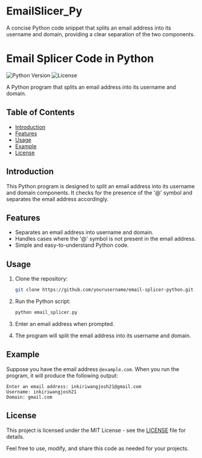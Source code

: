 # EmailSlicer_Py
 A concise Python code snippet that splits an email address into its username and domain, providing a clear separation of the two components.

# Email Splicer Code in Python

![Python Version](https://img.shields.io/badge/Python-3.x-blue.svg)
![License](https://img.shields.io/badge/License-MIT-green.svg)

A Python program that splits an email address into its username and domain.

## Table of Contents

- [Introduction](#introduction)
- [Features](#features)
- [Usage](#usage)
- [Example](#example)
- [License](#license)

## Introduction

This Python program is designed to split an email address into its username and domain components. It checks for the presence of the '@' symbol and separates the email address accordingly.

## Features

- Separates an email address into username and domain.
- Handles cases where the '@' symbol is not present in the email address.
- Simple and easy-to-understand Python code.

## Usage

1. Clone the repository:

   ```bash
   git clone https://github.com/yourusername/email-splicer-python.git


2. Run the Python script:

   ```bash
   python email_splicer.py
   ```

3. Enter an email address when prompted.

4. The program will split the email address into its username and domain.

## Example

Suppose you have the email address `@example.com`. When you run the program, it will produce the following output:

```
Enter an email address: inkiriwangjosh21@gmail.com
Username: inkiriwangjosh21
Domain: gmail.com
```
## License

This project is licensed under the MIT License - see the [LICENSE](LICENSE) file for details.

Feel free to use, modify, and share this code as needed for your projects.

